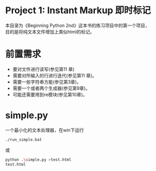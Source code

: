 # Project 1: Instant Markup 即时标记
本目录为《Beginning Python 2nd》这本书的练习项目中的第一个项目，<br>目的是将纯文本文件增加上类似html的标记。

# 前置需求
- 要对文件进行读写(参见第11 章)
- 需要对所输入的行进行迭代(参见第11 章)。
- 需要一些字符串方能(参见第3章)。
- 需要一个或者两个生成器(参见第9章)。
- 可能还需要用到re模块(参见第10章)。

# simple.py
一个最小化的文本处理器，在win下运行

```bat
./run_simple.bat
```

或

```sh
python .\simple.py >test.html
test.html
```

